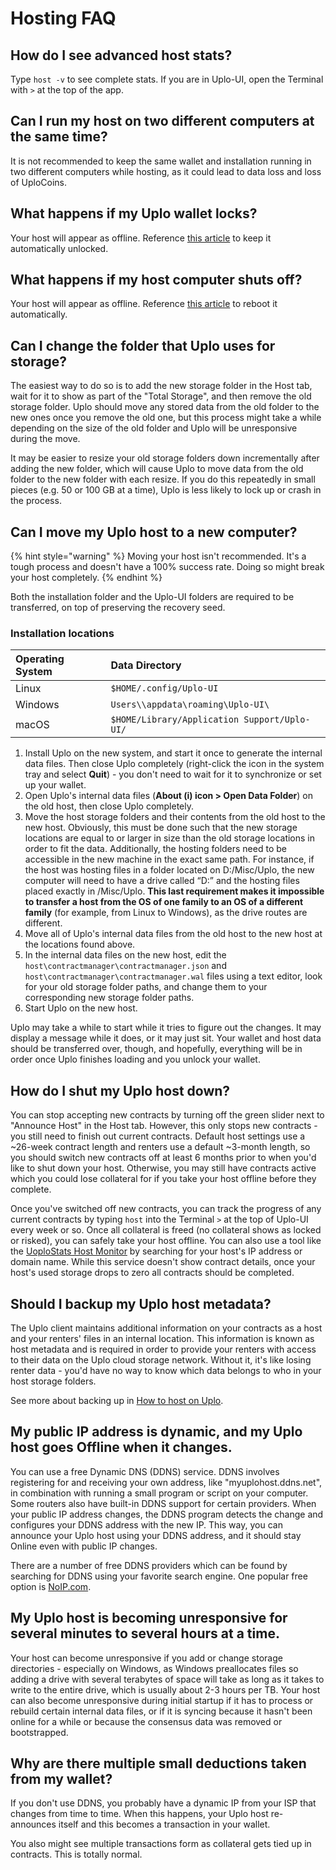 # Hosting FAQ

## How do I see advanced host stats?

Type `host -v` to see complete stats. If you are in Uplo-UI, open the Terminal with `>` at the top of the app.

## Can I run my host on two different computers at the same time?

It is not recommended to keep the same wallet and installation running in two different computers while hosting, as it could lead to data loss and loss of UploCoins.

## What happens if my Uplo wallet locks?

Your host will appear as offline. Reference [this article](../your-uplo-wallet/for-advanced-users/how-to-automatically-restart-and-unlock-uplo.md) to keep it automatically unlocked.

## What happens if my host computer shuts off?

Your host will appear as offline. Reference [this article](../your-uplo-wallet/for-advanced-users/how-to-automatically-restart-and-unlock-uplo.md) to reboot it automatically.

## Can I change the folder that Uplo uses for storage?

The easiest way to do so is to add the new storage folder in the Host tab, wait for it to show as part of the "Total Storage", and then remove the old storage folder. Uplo should move any stored data from the old folder to the new ones once you remove the old one, but this process might take a while depending on the size of the old folder and Uplo will be unresponsive during the move.

It may be easier to resize your old storage folders down incrementally after adding the new folder, which will cause Uplo to move data from the old folder to the new folder with each resize. If you do this repeatedly in small pieces \(e.g. 50 or 100 GB at a time\), Uplo is less likely to lock up or crash in the process.

## Can I move my Uplo host to a new computer?

{% hint style="warning" %}
Moving your host isn't recommended. It's a tough process and doesn't have a 100% success rate. Doing so might break your host completely.
{% endhint %}

Both the installation folder and the Uplo-UI folders are required to be transferred, on top of preserving the recovery seed.

### Installation locations

| Operating System | Data Directory |
| :--- | :--- |
| Linux | `$HOME/.config/Uplo-UI` |
| Windows | `Users\\appdata\roaming\Uplo-UI\` |
| macOS | `$HOME/Library/Application Support/Uplo-UI/` |

1. Install Uplo on the new system, and start it once to generate the internal data files. Then close Uplo completely \(right-click the icon in the system tray and select **Quit**\) - you don't need to wait for it to synchronize or set up your wallet. 
2. Open Uplo's internal data files \(**About \(i\) icon &gt; Open Data Folder**\) on the old host, then close Uplo completely. 
3. Move the host storage folders and their contents from the old host to the new host. Obviously, this must be done such that the new storage locations are equal to or larger in size than the old storage locations in order to fit the data. Additionally, the hosting folders need to be accessible in the new machine in the exact same path. For instance, if the host was hosting files in a folder located on D:/Misc/Uplo, the new computer will need to have a drive called “D:” and the hosting files placed exactly in /Misc/Uplo. **This last requirement makes it impossible to transfer a host from the OS of one family to an OS of a different family** \(for example, from Linux to Windows\), as the drive routes are different.
4. Move all of Uplo's internal data files from the old host to the new host at the locations found above.
5. In the internal data files on the new host, edit the `host\contractmanager\contractmanager.json` and `host\contractmanager\contractmanager.wal` files using a text editor, look for your old storage folder paths, and change them to your corresponding new storage folder paths. 
6. Start Uplo on the new host.

Uplo may take a while to start while it tries to figure out the changes. It may display a message while it does, or it may just sit. Your wallet and host data should be transferred over, though, and hopefully, everything will be in order once Uplo finishes loading and you unlock your wallet.

## How do I shut my Uplo host down?

You can stop accepting new contracts by turning off the green slider next to "Announce Host" in the Host tab. However, this only stops new contracts - you still need to finish out current contracts. Default host settings use a ~26-week contract length and renters use a default ~3-month length, so you should switch new contracts off at least 6 months prior to when you'd like to shut down your host. Otherwise, you may still have contracts active which you could lose collateral for if you take your host offline before they complete.

Once you've switched off new contracts, you can track the progress of any current contracts by typing `host` into the Terminal `>` at the top of Uplo-UI every week or so. Once all collateral is freed \(no collateral shows as locked or risked\), you can safely take your host offline. You can also use a tool like the [UoploStats Host Monitor](https://uplostats.info/hosts) by searching for your host's IP address or domain name. While this service doesn't show contract details, once your host's used storage drops to zero all contracts should be completed.

## Should I backup my Uplo host metadata?

The Uplo client maintains additional information on your contracts as a host and your renters' files in an internal location. This information is known as host metadata and is required in order to provide your renters with access to their data on the Uplo cloud storage network. Without it, it's like losing renter data - you'd have no way to know which data belongs to who in your host storage folders.

See more about backing up in [How to host on Uplo](how-to-host-on-uplo.md#set-up-host-metadata-backups).

## **My public IP address is dynamic, and my Uplo host goes Offline when it changes.**

You can use a free Dynamic DNS \(DDNS\) service. DDNS involves registering for and receiving your own address, like "myuplohost.ddns.net", in combination with running a small program or script on your computer. Some routers also have built-in DDNS support for certain providers. When your public IP address changes, the DDNS program detects the change and configures your DDNS address with the new IP. This way, you can announce your Uplo host using your DDNS address, and it should stay Online even with public IP changes.

There are a number of free DDNS providers which can be found by searching for DDNS using your favorite search engine. One popular free option is [NoIP.com](https://www.noip.com/).

## My Uplo host is becoming unresponsive for several minutes to several hours at a time.

Your host can become unresponsive if you add or change storage directories - especially on Windows, as Windows preallocates files so adding a drive with several terabytes of space will take as long as it takes to write to the entire drive, which is usually about 2-3 hours per TB. Your host can also become unresponsive during initial startup if it has to process or rebuild certain internal data files, or if it is syncing because it hasn't been online for a while or because the consensus data was removed or bootstrapped.

## Why are there multiple small deductions taken from my wallet?

If you don't use DDNS, you probably have a dynamic IP from your ISP that changes from time to time. When this happens, your Uplo host re-announces itself and this becomes a transaction in your wallet.

You also might see multiple transactions form as collateral gets tied up in contracts. This is totally normal.

